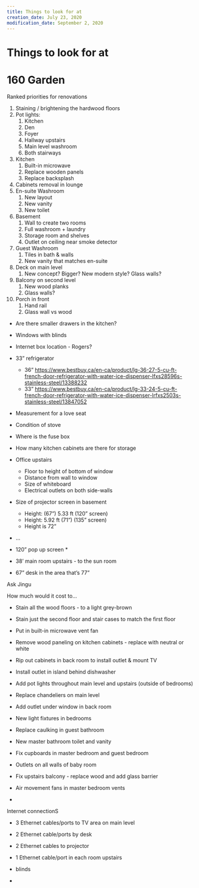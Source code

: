 ```yaml
---
title: Things to look for at
creation_date: July 23, 2020
modification_date: September 2, 2020
---
```



# Things to look for at 
# 160 Garden

Ranked priorities for renovations
1. Staining / brightening the hardwood floors
2. Pot lights:
	1. Kitchen
	2. Den
	3. Foyer
	4. Hallway upstairs 
	5. Main level washroom 
	6. Both stairways
3. Kitchen 
	1. Built-in microwave
	2. Replace wooden panels
	3. Replace backsplash
4. Cabinets removal in lounge
5. En-suite Washroom 
	1. New layout 
	2. New vanity
	3. New toilet 
6. Basement
	1. Wall to create two rooms
	2. Full washroom + laundry
	3. Storage room and shelves 
	4. Outlet on ceiling near smoke detector  
7. Guest Washroom 
	1. Tiles in bath & walls
	2. New vanity that matches en-suite
8. Deck on main level
	1. New concept? Bigger? New modern style? Glass walls?
9. Balcony on second level
	1. New wood planks 
	2. Glass walls?
10. Porch in front
	1. Hand rail
	2. Glass wall vs wood 

* Are there smaller drawers in the kitchen?
* Windows with blinds
* Internet box location - Rogers?

* 33” refrigerator 
	* 36” https://www.bestbuy.ca/en-ca/product/lg-36-27-5-cu-ft-french-door-refrigerator-with-water-ice-dispenser-lfxs28596s-stainless-steel/13388232
	* 33” https://www.bestbuy.ca/en-ca/product/lg-33-24-5-cu-ft-french-door-refrigerator-with-water-ice-dispenser-lrfxs2503s-stainless-steel/13847052

* Measurement for a love seat
* Condition of stove 
* Where is the fuse box
* How many kitchen cabinets are there for storage 
* Office upstairs
	* Floor to height of bottom of window
	* Distance from wall to window
	* Size of whiteboard 
	* Electrical outlets on both side-walls
* Size of projector screen in basement
	* Height: (67”) 5.33 ft (120” screen)
	* Height: 5.92 ft (71”) (135” screen)
	* Height is 72”
* ...
* 120” pop up screen
	* 

* 38’ main room upstairs - to the sun room 

* 67” desk in the area that’s 77”

Ask Jingu

How much would it cost to…
- Stain all the wood floors - to a light grey-brown
- Stain just the second floor and stair cases to match the first floor
- Put in built-in microwave vent fan
- Remove wood paneling on kitchen cabinets  - replace with neutral or white
- Rip out cabinets in back room to install outlet & mount TV
- Install outlet in island behind dishwasher 
- Add pot lights throughout main level and upstairs (outside of bedrooms)
- Replace chandeliers on main level
- Add outlet under window in back room

- New light fixtures in bedrooms
- Replace caulking in guest bathroom
- New master bathroom toilet and vanity 
- Fix cupboards in master bedroom and guest bedroom 
- Outlets on all walls of baby room
- Fix upstairs balcony - replace wood and add glass barrier
- Air movement fans in master bedroom vents
- 

Internet connectionS
- 3 Ethernet cables/ports to TV area on main level
- 2 Ethernet cable/ports by desk
- 2 Ethernet cables to projector
- 1 Ethernet cable/port in each room upstairs 

- blinds
- 

